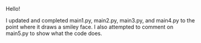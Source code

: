Hello!

I updated and completed main1.py, main2.py, main3.py, and main4.py to the point where it draws a smiley face.
I also attempted to comment on main5.py to show what the code does.
